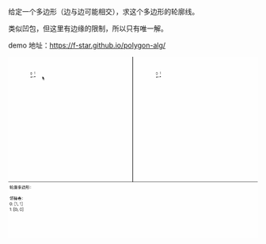 给定一个多边形（边与边可能相交），求这个多边形的轮廓线。

类似凹包，但这里有边缘的限制，所以只有唯一解。

demo 地址：https://f-star.github.io/polygon-alg/

![demo](./polygon-alg-demo-test.gif)
